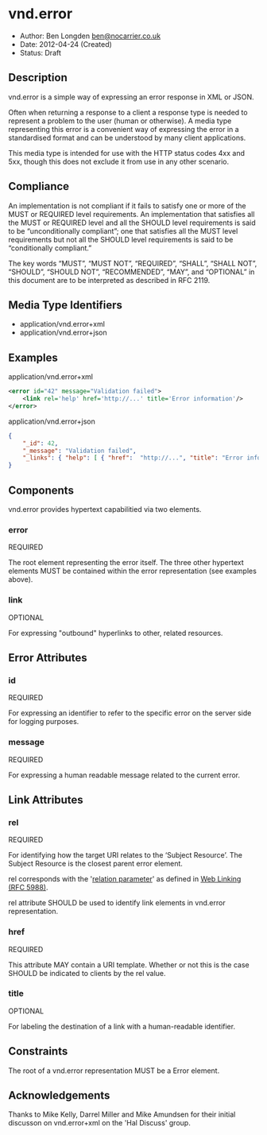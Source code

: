 # vnd.error

* Author: Ben Longden <ben@nocarrier.co.uk>
* Date: 2012-04-24 (Created)
* Status: Draft

## Description

vnd.error is a simple way of expressing an error response in XML or JSON.

Often when returning a response to a client a response type is needed to represent a problem to the user (human or otherwise).  A media type representing this error is a convenient way of expressing the error in a standardised format and can be understood by many client applications.

This media type is intended for use with the HTTP status codes 4xx and 5xx, though this does not exclude it from use in any other scenario.

## Compliance

An implementation is not compliant if it fails to satisfy one or more of the MUST or REQUIRED level requirements. An implementation that satisfies all the MUST or REQUIRED level and all the SHOULD level requirements is said to be “unconditionally compliant”; one that satisfies all the MUST level requirements but not all the SHOULD level requirements is said to be “conditionally compliant.”

The key words “MUST”, “MUST NOT”, “REQUIRED”, “SHALL”, “SHALL NOT”, “SHOULD”, “SHOULD NOT”, “RECOMMENDED”, “MAY”, and “OPTIONAL” in this document are to be interpreted as described in RFC 2119.

## Media Type Identifiers

* application/vnd.error+xml
* application/vnd.error+json

## Examples

application/vnd.error+xml
```xml
<error id="42" message="Validation failed">
    <link rel='help' href='http://...' title='Error information'/>
</error>
```

application/vnd.error+json
```json
{
    "_id": 42,
    "_message": "Validation failed",
    "_links": { "help": [ { "href":  "http://...", "title": "Error information" } ] }
}
```

## Components

vnd.error provides hypertext capabilitied via two elements.

### error

REQUIRED

The root element representing the error itself. The three other hypertext elements MUST be contained within the error representation (see examples above).

### link

OPTIONAL

For expressing "outbound" hyperlinks to other, related resources.

## Error Attributes

### id

REQUIRED

For expressing an identifier to refer to the specific error on the server side for logging purposes.

### message

REQUIRED

For expressing a human readable message related to the current error.

## Link Attributes

### rel

REQUIRED

For identifying how the target URI relates to the ‘Subject Resource’. The Subject Resource is the closest parent error element.

rel corresponds with the '[relation parameter](http://tools.ietf.org/html/rfc5988#section-5.3)' as defined in [Web Linking (RFC 5988)](http://tools.ietf.org/html/rfc5988).

rel attribute SHOULD be used to identify link elements in vnd.error representation.

### href

REQUIRED

This attribute MAY contain a URI template. Whether or not this is the case SHOULD be indicated to clients by the rel value.

### title

OPTIONAL

For labeling the destination of a link with a human-readable identifier.

## Constraints

The root of a vnd.error representation MUST be a Error element.

## Acknowledgements

Thanks to Mike Kelly, Darrel Miller and Mike Amundsen for their initial discusson on vnd.error+xml on the 'Hal Discuss' group.
